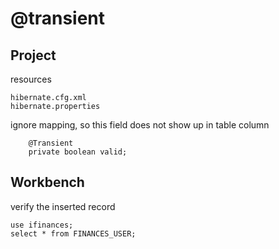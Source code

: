 # @transient

## Project

resources

```
hibernate.cfg.xml
hibernate.properties
```

ignore mapping, so this field does not show up in table column

```
    @Transient
    private boolean valid;
```

## Workbench

verify the inserted record

```
use ifinances;
select * from FINANCES_USER;
```
